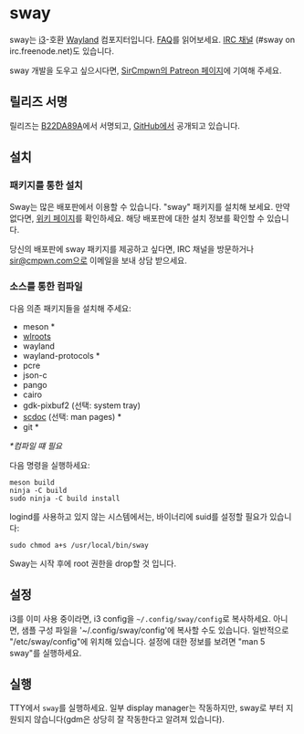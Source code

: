 # sway

sway는 [i3](https://i3wm.org/)-호환 [Wayland](http://wayland.freedesktop.org/) 컴포지터입니다.
[FAQ](https://github.com/swaywm/sway/wiki)를 읽어보세요. [IRC 채널](http://webchat.freenode.net/?channels=sway&uio=d4) (#sway on irc.freenode.net)도 있습니다.

sway 개발을 도우고 싶으시다면, [SirCmpwn의 Patreon 페이지](https://patreon.com/sircmpwn)에 기여해 주세요.

## 릴리즈 서명

릴리즈는 [B22DA89A](http://pgp.mit.edu/pks/lookup?op=vindex&search=0x52CB6609B22DA89A)에서 서명되고,
[GitHub에서](https://github.com/swaywm/sway/releases) 공개되고 있습니다.

## 설치

### 패키지를 통한 설치

Sway는 많은 배포판에서 이용할 수 있습니다. "sway" 패키지를 설치해 보세요.
만약 없다면, [위키 페이지](https://github.com/swaywm/sway/wiki/Unsupported-packages)를 확인하세요.
해당 배포판에 대한 설치 정보를 확인할 수 있습니다.

당신의 배포판에 sway 패키지를 제공하고 싶다면,
IRC 채널을 방문하거나 sir@cmpwn.com으로 이메일을 보내 상담 받으세요.

### 소스를 통한 컴파일

다음 의존 패키지들을 설치해 주세요:

* meson \*
* [wlroots](https://github.com/swaywm/wlroots)
* wayland
* wayland-protocols \*
* pcre
* json-c
* pango
* cairo
* gdk-pixbuf2 (선택: system tray)
* [scdoc](https://git.sr.ht/~sircmpwn/scdoc) (선택: man pages) \*
* git \*

_\*컴파일 떄 필요_

다음 명령을 실행하세요:

    meson build
    ninja -C build
    sudo ninja -C build install

logind를 사용하고 있지 않는 시스템에서는, 바이너리에 suid를 설정할 필요가 있습니다:

    sudo chmod a+s /usr/local/bin/sway
    
Sway는 시작 후에 root 권한을 drop할 것 입니다.

## 설정

i3를 이미 사용 중이라면, i3 config을 `~/.config/sway/config`로 복사하세요.
아니면, 샘플 구성 파일을 '~/.config/sway/config'에 복사할 수도 있습니다.
일반적으로 "/etc/sway/config"에 위치해 있습니다.
설정에 대한 정보를 보려면 "man 5 sway"를 실행하세요.

## 실행

TTY에서 `sway`를 실행하세요. 일부 display manager는 작동하지만, sway로 부터 지원되지 않습니다(gdm은 상당히 잘 작동한다고 알려져 있습니다).
